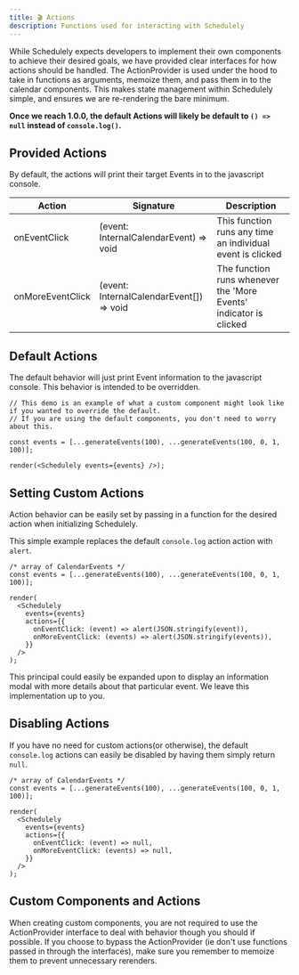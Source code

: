 ```yaml
---
title: 🎬 Actions
description: Functions used for interacting with Schedulely
---
```


While Schedulely expects developers to implement their own components to achieve their desired goals, we have provided clear interfaces for how actions should be handled.
The ActionProvider is used under the hood to take in functions as arguments, memoize them, and pass them in to the calendar components. This makes state management within
Schedulely simple, and ensures we are re-rendering the bare minimum.

**Once we reach 1.0.0, the default Actions will likely be default to `() => null` instead of `console.log()`.**

## Provided Actions

By default, the actions will print their target Events in to the javascript console.

| Action           | Signature                                | Description                                                       |
| ---------------- | ---------------------------------------- | ----------------------------------------------------------------- |
| onEventClick     | (event: InternalCalendarEvent) => void   | This function runs any time an individual event is clicked        |
| onMoreEventClick | (event: InternalCalendarEvent[]) => void | The function runs whenever the 'More Events' indicator is clicked |

## Default Actions

The default behavior will just print Event information to the javascript console. This behavior is intended to be overridden.

```tsx live noInline
// This demo is an example of what a custom component might look like if you wanted to override the default.
// If you are using the default components, you don't need to worry about this.

const events = [...generateEvents(100), ...generateEvents(100, 0, 1, 100)];

render(<Schedulely events={events} />);
```

## Setting Custom Actions

Action behavior can be easily set by passing in a function for the desired action when initializing Schedulely.

This simple example replaces the default `console.log` action action with `alert`.

```tsx live noInline
/* array of CalendarEvents */
const events = [...generateEvents(100), ...generateEvents(100, 0, 1, 100)];

render(
  <Schedulely
    events={events}
    actions={{
      onEventClick: (event) => alert(JSON.stringify(event)),
      onMoreEventClick: (events) => alert(JSON.stringify(events)),
    }}
  />
);
```

This principal could easily be expanded upon to display an information modal with more details about that particular event. We leave this implementation up to you.

## Disabling Actions

If you have no need for custom actions(or otherwise), the default `console.log` actions can easily be disabled by having them simply return `null`.

```tsx live noInline
/* array of CalendarEvents */
const events = [...generateEvents(100), ...generateEvents(100, 0, 1, 100)];

render(
  <Schedulely
    events={events}
    actions={{
      onEventClick: (event) => null,
      onMoreEventClick: (events) => null,
    }}
  />
);
```

## Custom Components and Actions

When creating custom components, you are not required to use the ActionProvider interface to deal with behavior though you should if possible. If you choose to bypass the
ActionProvider (ie don't use functions passed in through the interfaces), make sure you remember to memoize them to prevent unnecessary rerenders.
